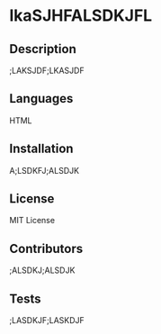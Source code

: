 # lkaSJHFALSDKJFL
## Description
;LAKSJDF;LKASJDF

## Languages
HTML

## Installation
A;LSDKFJ;ALSDJK

## License
MIT License

## Contributors
;ALSDKJ;ALSDJK

## Tests
;LASDKJF;LASKDJF
